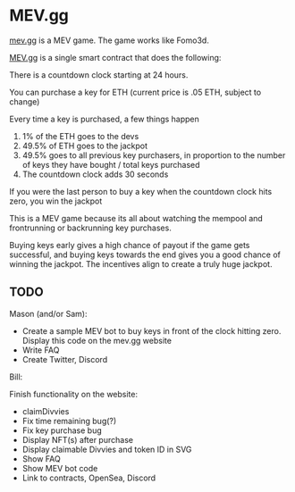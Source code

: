 # MEV.gg

[mev.gg](http://mev.gg) is a MEV game. The game works like Fomo3d.

[MEV.gg](http://MEV.gg) is a single smart contract that does the following:

There is a countdown clock starting at 24 hours.

You can purchase a key for ETH (current price is .05 ETH, subject to change)

Every time a key is purchased, a few things happen

1. 1% of the ETH goes to the devs
2. 49.5% of ETH goes to the jackpot
3. 49.5% goes to all previous key purchasers, in proportion to the number of keys they have bought / total keys purchased
4. The countdown clock adds 30 seconds

If you were the last person to buy a key when the countdown clock hits zero, you win the jackpot

This is a MEV game because its all about watching the mempool and frontrunning or backrunning key purchases.

Buying keys early gives a high chance of payout if the game gets successful, and buying keys towards the end gives you a good chance of winning the jackpot. The incentives align to create a truly huge jackpot.


## TODO
Mason (and/or Sam):

* Create a sample MEV bot to buy keys in front of the clock hitting zero. Display this code on the mev.gg website
* Write FAQ
* Create Twitter, Discord

Bill:

Finish functionality on the website:
* claimDivvies
* Fix time remaining bug(?)
* Fix key purchase bug
* Display NFT(s) after purchase
* Display claimable Divvies and token ID in SVG
* Show FAQ
* Show MEV bot code
* Link to contracts, OpenSea, Discord